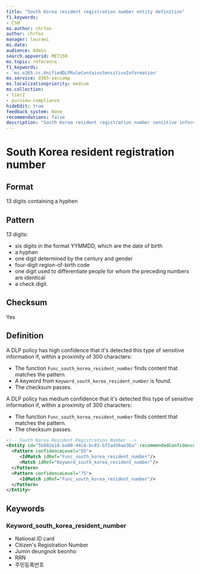 ```yaml
---
title: "South Korea resident registration number entity definition"
f1.keywords:
- CSH
ms.author: chrfox
author: chrfox
manager: laurawi
ms.date:
audience: Admin
search.appverid: MET150
ms.topic: reference
f1_keywords:
- 'ms.o365.cc.UnifiedDLPRuleContainsSensitiveInformation'
ms.service: O365-seccomp
ms.localizationpriority: medium
ms.collection:
- tier2
- purview-compliance
hideEdit: true
feedback_system: None
recommendations: false
description: "South Korea resident registration number sensitive information type entity definition."
---
```


# South Korea resident registration number

## Format

13 digits containing a hyphen

## Pattern

13 digits:

- six digits in the format YYMMDD, which are the date of birth
- a hyphen
- one digit determined by the century and gender
- four-digit region-of-birth code
- one digit used to differentiate people for whom the preceding numbers are identical
- a check digit.

## Checksum

Yes

## Definition

A DLP policy has high confidence that it's detected this type of sensitive information if, within a proximity of 300 characters:

- The function `Func_south_korea_resident_number` finds content that matches the pattern.
- A keyword from `Keyword_south_korea_resident_number` is found.
- The checksum passes.

A DLP policy has medium confidence that it's detected this type of sensitive information if, within a proximity of 300 characters:

- The function `Func_south_korea_resident_number` finds content that matches the pattern.
- The checksum passes.

```xml
<!-- South Korea Resident Registration Number -->
<Entity id="5b802e18-ba80-44c4-bc83-bf2ad36ae36a" recommendedConfidence="85" patternsProximity="300">
  <Pattern confidenceLevel="85">
     <IdMatch idRef="Func_south_korea_resident_number"/>
     <Match idRef="Keyword_south_korea_resident_number"/>
  </Pattern>
  <Pattern confidenceLevel="75">
     <IdMatch idRef="Func_south_korea_resident_number"/>
  </Pattern>
</Entity>
```

## Keywords

### Keyword_south_korea_resident_number

- National ID card
- Citizen's Registration Number
- Jumin deungnok beonho
- RRN
- 주민등록번호